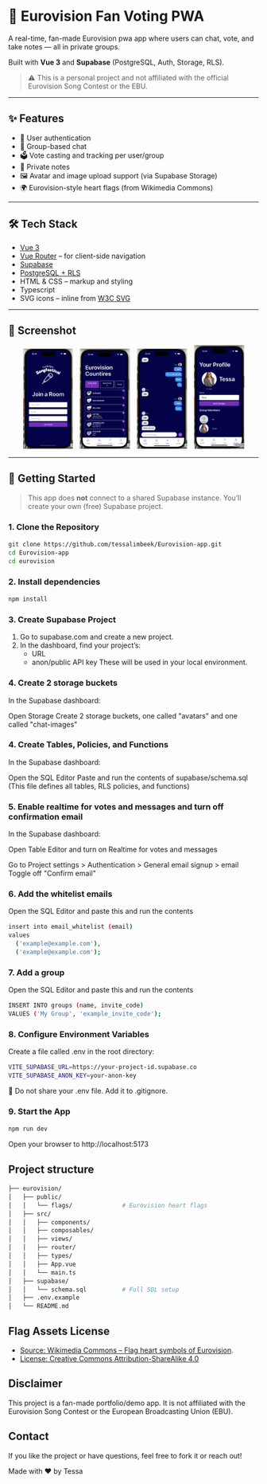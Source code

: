 # 🎤 Eurovision Fan Voting PWA

A real-time, fan-made Eurovision pwa app where users can chat, vote, and take notes — all in private groups.

Built with **Vue 3** and **Supabase** (PostgreSQL, Auth, Storage, RLS).

> ⚠️ This is a personal project and not affiliated with the official Eurovision Song Contest or the EBU.

---

## ✨ Features

- 🔐 User authentication
- 👥 Group-based chat
- 🗳️ Vote casting and tracking per user/group
- 📝 Private notes
- 🖼️ Avatar and image upload support (via Supabase Storage)
- 🌍 Eurovision-style heart flags (from Wikimedia Commons)

---

## 🛠️ Tech Stack

- [Vue 3](https://vuejs.org/)
- [Vue Router](https://router.vuejs.org/) – for client-side navigation
- [Supabase](https://supabase.com/)
- [PostgreSQL + RLS](https://supabase.com/docs/guides/auth/row-level-security)
- HTML & CSS – markup and styling
- Typescript
- SVG icons – inline from [W3C SVG](https://www.w3.org/2000/svg)
  
---

## 📸 Screenshot
<p align="center">
  <img src="./eurovision/screenshots/login.png" alt="Login Screenshot" width="20%" style="margin-right: 10px;" />
  <img src="./eurovision/screenshots/scores.png" alt="Scores Screenshot" width="20%" style="margin-right: 10px;"/>
  <img src="./eurovision/screenshots/chat.png" alt="Chat Screenshot" width="20%" style="margin-right: 10px;"/>
  <img src="./eurovision/screenshots/profile.png" alt="Profile Screenshot" width="20%" />
</p>


---

## 🚀 Getting Started

> This app does **not** connect to a shared Supabase instance. You’ll create your own (free) Supabase project.

### 1. Clone the Repository

```bash
git clone https://github.com/tessalimbeek/Eurovision-app.git
cd Eurovision-app
cd eurovision
```

### 2. Install dependencies

```bash
npm install
```
### 3. Create Supabase Project

1. Go to supabase.com and create a new project.
2. In the dashboard, find your project’s:
   - URL
   - anon/public API key
These will be used in your local environment.

### 4. Create 2 storage buckets

In the Supabase dashboard:

Open Storage
Create 2 storage buckets, one called "avatars" and one called "chat-images"

### 4. Create Tables, Policies, and Functions

In the Supabase dashboard:

Open the SQL Editor
Paste and run the contents of supabase/schema.sql
(This file defines all tables, RLS policies, and functions)

### 5. Enable realtime for votes and messages and turn off confirmation email

In the Supabase dashboard:

Open Table Editor and turn on Realtime for votes and messages

Go to Project settings > Authentication > General email signup > email
Toggle off "Confirm email"

### 6. Add the whitelist emails

Open the SQL Editor
and paste this and run the contents

```bash
insert into email_whitelist (email)
values 
  ('example@example.com'),
  ('example@example.com');
```

### 7. Add a group

Open the SQL Editor and paste this and run the contents

```bash
INSERT INTO groups (name, invite_code)
VALUES ('My Group', 'example_invite_code');
```
    
### 8. Configure Environment Variables

Create a file called .env in the root directory:

```bash
VITE_SUPABASE_URL=https://your-project-id.supabase.co
VITE_SUPABASE_ANON_KEY=your-anon-key
```

🔐 Do not share your .env file. Add it to .gitignore.

### 9. Start the App

```bash
npm run dev
```
Open your browser to http://localhost:5173


## Project structure

```bash
├── eurovision/
│   ├── public/
│   │   └── flags/              # Eurovision heart flags
│   ├── src/
│   │   ├── components/
│   │   ├── composables/ 
│   │   ├── views/
│   │   ├── router/
│   │   ├── types/
│   │   ├── App.vue
│   │   └── main.ts
│   ├── supabase/
│   │   └── schema.sql          # Full SQL setup
│   ├── .env.example
│   └── README.md
```

## Flag Assets License
- [Source: Wikimedia Commons – Flag heart symbols of Eurovision](https://commons.wikimedia.org/wiki/Flag_heart_symbols_of_Eurovision).
- [License: Creative Commons Attribution-ShareAlike 4.0](https://creativecommons.org/licenses/by-sa/4.0/)

## Disclaimer
This project is a fan-made portfolio/demo app.
It is not affiliated with the Eurovision Song Contest or the European Broadcasting Union (EBU).

## Contact
If you like the project or have questions, feel free to fork it or reach out!

Made with ❤️ by Tessa






